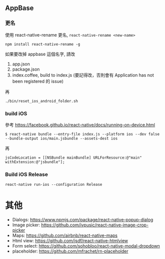 ## AppBase

### 更名

使用 react-native-rename 更名, `react-native-rename <new-name>`

    npm install react-native-rename -g

如果要改掉 appbase 這個名字, 請改
1. app.json
2. package.json
3. index.coffee, build to index.js (要記得改，否則會有 Application <appname> has not been registered 的 issue)

再

    ./bin/reset_ios_android_folder.sh

### build iOS

參考 https://facebook.github.io/react-native/docs/running-on-device.html

    $ react-native bundle --entry-file index.js --platform ios --dev false --bundle-output ios/main.jsbundle --assets-dest ios

再

    jsCodeLocation = [[NSBundle mainBundle] URLForResource:@"main" withExtension:@"jsbundle"];


### Build iOS Release

    react-native run-ios --configuration Release


其他
====
- Dialogs: https://www.npmjs.com/package/react-native-popup-dialog
- Image picker: https://github.com/ivpusic/react-native-image-crop-picker
- Maps: https://github.com/airbnb/react-native-maps
- Html view: https://github.com/jsdf/react-native-htmlview
- Form select: https://github.com/sohobloo/react-native-modal-dropdown
- placeholder: https://github.com/mfrachet/rn-placeholder
